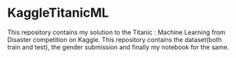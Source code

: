 # KaggleTitanicML
This repository contains my solution to the Titanic : Machine Learning from Disaster competition on Kaggle. This repository contains the dataset(both train and test), the gender submission and finally my notebook for the same. 
